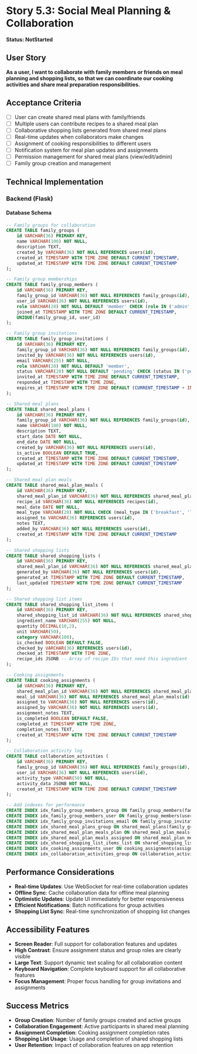 # Story 5.3: Social Meal Planning & Collaboration

**Status: NotStarted**

## User Story

**As a user, I want to collaborate with family members or friends on meal planning and shopping lists, so that we can coordinate our cooking activities and share meal preparation responsibilities.**

## Acceptance Criteria

- [ ] User can create shared meal plans with family/friends
- [ ] Multiple users can contribute recipes to a shared meal plan
- [ ] Collaborative shopping lists generated from shared meal plans
- [ ] Real-time updates when collaborators make changes
- [ ] Assignment of cooking responsibilities to different users
- [ ] Notification system for meal plan updates and assignments
- [ ] Permission management for shared meal plans (view/edit/admin)
- [ ] Family group creation and management

## Technical Implementation

### Backend (Flask)


#### Database Schema

```sql
-- Family groups for collaboration
CREATE TABLE family_groups (
    id VARCHAR(36) PRIMARY KEY,
    name VARCHAR(100) NOT NULL,
    description TEXT,
    created_by VARCHAR(36) NOT NULL REFERENCES users(id),
    created_at TIMESTAMP WITH TIME ZONE DEFAULT CURRENT_TIMESTAMP,
    updated_at TIMESTAMP WITH TIME ZONE DEFAULT CURRENT_TIMESTAMP
);

-- Family group memberships
CREATE TABLE family_group_members (
    id VARCHAR(36) PRIMARY KEY,
    family_group_id VARCHAR(36) NOT NULL REFERENCES family_groups(id),
    user_id VARCHAR(36) NOT NULL REFERENCES users(id),
    role VARCHAR(20) NOT NULL DEFAULT 'member' CHECK (role IN ('admin', 'member', 'viewer')),
    joined_at TIMESTAMP WITH TIME ZONE DEFAULT CURRENT_TIMESTAMP,
    UNIQUE(family_group_id, user_id)
);

-- Family group invitations
CREATE TABLE family_group_invitations (
    id VARCHAR(36) PRIMARY KEY,
    family_group_id VARCHAR(36) NOT NULL REFERENCES family_groups(id),
    invited_by VARCHAR(36) NOT NULL REFERENCES users(id),
    email VARCHAR(255) NOT NULL,
    role VARCHAR(20) NOT NULL DEFAULT 'member',
    status VARCHAR(20) NOT NULL DEFAULT 'pending' CHECK (status IN ('pending', 'accepted', 'declined', 'expired')),
    invited_at TIMESTAMP WITH TIME ZONE DEFAULT CURRENT_TIMESTAMP,
    responded_at TIMESTAMP WITH TIME ZONE,
    expires_at TIMESTAMP WITH TIME ZONE DEFAULT (CURRENT_TIMESTAMP + INTERVAL '7 days')
);

-- Shared meal plans
CREATE TABLE shared_meal_plans (
    id VARCHAR(36) PRIMARY KEY,
    family_group_id VARCHAR(36) NOT NULL REFERENCES family_groups(id),
    name VARCHAR(100) NOT NULL,
    description TEXT,
    start_date DATE NOT NULL,
    end_date DATE NOT NULL,
    created_by VARCHAR(36) NOT NULL REFERENCES users(id),
    is_active BOOLEAN DEFAULT TRUE,
    created_at TIMESTAMP WITH TIME ZONE DEFAULT CURRENT_TIMESTAMP,
    updated_at TIMESTAMP WITH TIME ZONE DEFAULT CURRENT_TIMESTAMP
);

-- Shared meal plan meals
CREATE TABLE shared_meal_plan_meals (
    id VARCHAR(36) PRIMARY KEY,
    shared_meal_plan_id VARCHAR(36) NOT NULL REFERENCES shared_meal_plans(id),
    recipe_id VARCHAR(36) NOT NULL REFERENCES recipes(id),
    meal_date DATE NOT NULL,
    meal_type VARCHAR(20) NOT NULL CHECK (meal_type IN ('breakfast', 'lunch', 'dinner', 'snack')),
    assigned_to VARCHAR(36) REFERENCES users(id),
    notes TEXT,
    added_by VARCHAR(36) NOT NULL REFERENCES users(id),
    created_at TIMESTAMP WITH TIME ZONE DEFAULT CURRENT_TIMESTAMP
);

-- Shared shopping lists
CREATE TABLE shared_shopping_lists (
    id VARCHAR(36) PRIMARY KEY,
    shared_meal_plan_id VARCHAR(36) NOT NULL REFERENCES shared_meal_plans(id),
    generated_by VARCHAR(36) NOT NULL REFERENCES users(id),
    generated_at TIMESTAMP WITH TIME ZONE DEFAULT CURRENT_TIMESTAMP,
    last_updated TIMESTAMP WITH TIME ZONE DEFAULT CURRENT_TIMESTAMP
);

-- Shared shopping list items
CREATE TABLE shared_shopping_list_items (
    id VARCHAR(36) PRIMARY KEY,
    shared_shopping_list_id VARCHAR(36) NOT NULL REFERENCES shared_shopping_lists(id),
    ingredient_name VARCHAR(255) NOT NULL,
    quantity DECIMAL(10,2),
    unit VARCHAR(50),
    category VARCHAR(100),
    is_checked BOOLEAN DEFAULT FALSE,
    checked_by VARCHAR(36) REFERENCES users(id),
    checked_at TIMESTAMP WITH TIME ZONE,
    recipe_ids JSONB -- Array of recipe IDs that need this ingredient
);

-- Cooking assignments
CREATE TABLE cooking_assignments (
    id VARCHAR(36) PRIMARY KEY,
    shared_meal_plan_id VARCHAR(36) NOT NULL REFERENCES shared_meal_plans(id),
    meal_id VARCHAR(36) NOT NULL REFERENCES shared_meal_plan_meals(id),
    assigned_to VARCHAR(36) NOT NULL REFERENCES users(id),
    assigned_by VARCHAR(36) NOT NULL REFERENCES users(id),
    assignment_notes TEXT,
    is_completed BOOLEAN DEFAULT FALSE,
    completed_at TIMESTAMP WITH TIME ZONE,
    completion_notes TEXT,
    created_at TIMESTAMP WITH TIME ZONE DEFAULT CURRENT_TIMESTAMP
);

-- Collaboration activity log
CREATE TABLE collaboration_activities (
    id VARCHAR(36) PRIMARY KEY,
    family_group_id VARCHAR(36) NOT NULL REFERENCES family_groups(id),
    user_id VARCHAR(36) NOT NULL REFERENCES users(id),
    activity_type VARCHAR(50) NOT NULL,
    activity_data JSONB NOT NULL,
    created_at TIMESTAMP WITH TIME ZONE DEFAULT CURRENT_TIMESTAMP
);

-- Add indexes for performance
CREATE INDEX idx_family_group_members_group ON family_group_members(family_group_id);
CREATE INDEX idx_family_group_members_user ON family_group_members(user_id);
CREATE INDEX idx_family_group_invitations_email ON family_group_invitations(email, status);
CREATE INDEX idx_shared_meal_plans_group ON shared_meal_plans(family_group_id, is_active);
CREATE INDEX idx_shared_meal_plan_meals_plan ON shared_meal_plan_meals(shared_meal_plan_id, meal_date);
CREATE INDEX idx_shared_meal_plan_meals_assigned ON shared_meal_plan_meals(assigned_to, meal_date);
CREATE INDEX idx_shared_shopping_list_items_list ON shared_shopping_list_items(shared_shopping_list_id);
CREATE INDEX idx_cooking_assignments_user ON cooking_assignments(assigned_to, is_completed);
CREATE INDEX idx_collaboration_activities_group ON collaboration_activities(family_group_id, created_at DESC);
```


## Performance Considerations

- **Real-time Updates**: Use WebSocket for real-time collaboration updates
- **Offline Sync**: Cache collaboration data for offline meal planning
- **Optimistic Updates**: Update UI immediately for better responsiveness
- **Efficient Notifications**: Batch notifications for group activities
- **Shopping List Sync**: Real-time synchronization of shopping list changes

## Accessibility Features

- **Screen Reader**: Full support for collaboration features and updates
- **High Contrast**: Ensure assignment status and group roles are clearly visible
- **Large Text**: Support dynamic text scaling for all collaboration content
- **Keyboard Navigation**: Complete keyboard support for all collaborative features
- **Focus Management**: Proper focus handling for group invitations and assignments

## Success Metrics

- **Group Creation**: Number of family groups created and active groups
- **Collaboration Engagement**: Active participants in shared meal planning
- **Assignment Completion**: Cooking assignment completion rates
- **Shopping List Usage**: Usage and completion of shared shopping lists
- **User Retention**: Impact of collaboration features on app retention